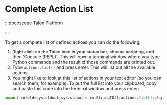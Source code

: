 # Complete Action List

:::docoscope Talon Platform

:::

To get a complete list of defined actions you can do the following:

1. Right click on the Talon icon in your status bar, choose scripting, and then 'Console (REPL)'. This will open a terminal window where you type Python commands and the result of those commands are printed out.
2. Type `actions.list()` and press enter. This will list out all the available actions.
3. You might like to look at this list of actions in your text editor (so you can search them, for example). To put the full list into your clipboard, copy and paste this code into the terminal window and press enter:

```python
import io;old=sys.stdout;sys.stdout = io.StringIO();actions.list();clip.set_text(sys.stdout.getvalue());sys.stdout = old
```
